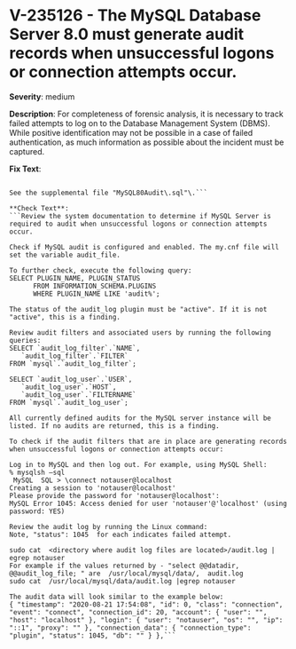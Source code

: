 # V-235126 - The MySQL Database Server 8.0 must generate audit records when unsuccessful logons or connection attempts occur.

**Severity**: medium

**Description**:
For completeness of forensic analysis, it is necessary to track failed attempts to log on to the Database Management System (DBMS). While positive identification may not be possible in a case of failed authentication, as much information as possible about the incident must be captured.

**Fix Text**:
```If currently required, configure the MySQL Database Server to audit when unsuccessful logons or connections attempts occur\.

See the supplemental file "MySQL80Audit\.sql"\.```

**Check Text**:
```Review the system documentation to determine if MySQL Server is required to audit when unsuccessful logons or connection attempts occur.

Check if MySQL audit is configured and enabled. The my.cnf file will set the variable audit_file.

To further check, execute the following query: 
SELECT PLUGIN_NAME, PLUGIN_STATUS
      FROM INFORMATION_SCHEMA.PLUGINS
      WHERE PLUGIN_NAME LIKE 'audit%';

The status of the audit_log plugin must be "active". If it is not "active", this is a finding.

Review audit filters and associated users by running the following queries:
SELECT `audit_log_filter`.`NAME`,
   `audit_log_filter`.`FILTER`
FROM `mysql`.`audit_log_filter`;

SELECT `audit_log_user`.`USER`,
   `audit_log_user`.`HOST`,
   `audit_log_user`.`FILTERNAME`
FROM `mysql`.`audit_log_user`;

All currently defined audits for the MySQL server instance will be listed. If no audits are returned, this is a finding.

To check if the audit filters that are in place are generating records when unsuccessful logons or connection attempts occur:

Log in to MySQL and then log out. For example, using MySQL Shell:
% mysqlsh —sql
 MySQL  SQL > \connect notauser@localhost
Creating a session to 'notauser@localhost'
Please provide the password for 'notauser@localhost': 
MySQL Error 1045: Access denied for user 'notauser'@'localhost' (using password: YES)

Review the audit log by running the Linux command:
Note, "status": 1045  for each indicates failed attempt.

sudo cat  <directory where audit log files are located>/audit.log | egrep notauser 
For example if the values returned by - "select @@datadir, @@audit_log_file; " are  /usr/local/mysql/data/,  audit.log
sudo cat  /usr/local/mysql/data/audit.log |egrep notauser

The audit data will look similar to the example below:
{ "timestamp": "2020-08-21 17:54:08", "id": 0, "class": "connection", "event": "connect", "connection_id": 20, "account": { "user": "", "host": "localhost" }, "login": { "user": "notauser", "os": "", "ip": "::1", "proxy": "" }, "connection_data": { "connection_type": "plugin", "status": 1045, "db": "" } },```
